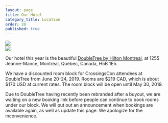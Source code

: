 ```yaml
---
layout: page
title: Our Hotel
category_title: Location
order: 20
published: true
---
```


<div class="row">
  <div class="col-12 col-md-6 mb-3"><img src="{{site.baseurl}}/images/hyatt1.jpg"/></div>
  <div class="col-12 col-md-6 mb-3"><img src="{{site.baseurl}}/images/hyatt2.jpg"/></div>
</div>

Our hotel this year is the beautiful [DoubleTree by Hilton Montreal](https://doubletree3.hilton.com/en/hotels/quebec/doubletree-by-hilton-montreal-YMQDTDT/index.html), at 1255 Jeanne-Mance, Montréal, Québec, Canada, H5B 1E5.

<!-- [We have a discounted room block for CrossingsCon attendees](https://book.passkey.com/go/CROSSINGS2019)  -->
We have a discounted room block for CrossingsCon attendees at DoubleTree from June 20-24, 2019. Rooms are $219 CAD, which is about $170 USD at current rates. The room block will be open until May 30, 2019.

Due to DoubleTree having recently been rebranded after a buyout, we are waiting on a new booking link before people can continue to book rooms under our block. We will put out an announcement when bookings are available again, as well as update this page. We apologize for the inconvenience.

<!-- If you cannot get a room in the room block, please [let us know]({{site.baseurl}}/about/contact)! Space is limited, but we want to try to find a place for everyone who wants to attend, and we will make every effort to get you into the room block or find something nearby. -->

<!-- <p class="text-center">
  <a class="btn btn-lg btn-success" href="https://book.passkey.com/go/CROSSINGS2019" target="_blank">Book your room!</a>
</p> -->
